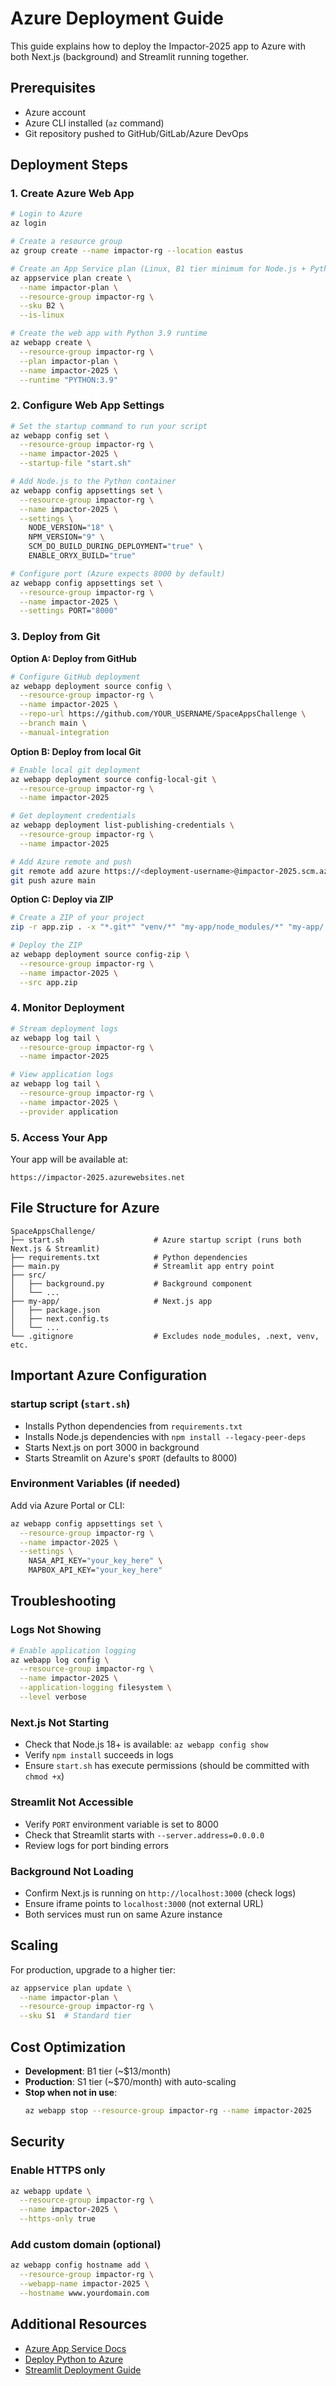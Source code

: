 # Azure Deployment Guide

This guide explains how to deploy the Impactor-2025 app to Azure with both Next.js (background) and Streamlit running together.

## Prerequisites

- Azure account
- Azure CLI installed (`az` command)
- Git repository pushed to GitHub/GitLab/Azure DevOps

## Deployment Steps

### 1. Create Azure Web App

```bash
# Login to Azure
az login

# Create a resource group
az group create --name impactor-rg --location eastus

# Create an App Service plan (Linux, B1 tier minimum for Node.js + Python)
az appservice plan create \
  --name impactor-plan \
  --resource-group impactor-rg \
  --sku B2 \
  --is-linux

# Create the web app with Python 3.9 runtime
az webapp create \
  --resource-group impactor-rg \
  --plan impactor-plan \
  --name impactor-2025 \
  --runtime "PYTHON:3.9"
```

### 2. Configure Web App Settings

```bash
# Set the startup command to run your script
az webapp config set \
  --resource-group impactor-rg \
  --name impactor-2025 \
  --startup-file "start.sh"

# Add Node.js to the Python container
az webapp config appsettings set \
  --resource-group impactor-rg \
  --name impactor-2025 \
  --settings \
    NODE_VERSION="18" \
    NPM_VERSION="9" \
    SCM_DO_BUILD_DURING_DEPLOYMENT="true" \
    ENABLE_ORYX_BUILD="true"

# Configure port (Azure expects 8000 by default)
az webapp config appsettings set \
  --resource-group impactor-rg \
  --name impactor-2025 \
  --settings PORT="8000"
```

### 3. Deploy from Git

**Option A: Deploy from GitHub**

```bash
# Configure GitHub deployment
az webapp deployment source config \
  --resource-group impactor-rg \
  --name impactor-2025 \
  --repo-url https://github.com/YOUR_USERNAME/SpaceAppsChallenge \
  --branch main \
  --manual-integration
```

**Option B: Deploy from local Git**

```bash
# Enable local git deployment
az webapp deployment source config-local-git \
  --resource-group impactor-rg \
  --name impactor-2025

# Get deployment credentials
az webapp deployment list-publishing-credentials \
  --resource-group impactor-rg \
  --name impactor-2025

# Add Azure remote and push
git remote add azure https://<deployment-username>@impactor-2025.scm.azurewebsites.net/impactor-2025.git
git push azure main
```

**Option C: Deploy via ZIP**

```bash
# Create a ZIP of your project
zip -r app.zip . -x "*.git*" "venv/*" "my-app/node_modules/*" "my-app/.next/*"

# Deploy the ZIP
az webapp deployment source config-zip \
  --resource-group impactor-rg \
  --name impactor-2025 \
  --src app.zip
```

### 4. Monitor Deployment

```bash
# Stream deployment logs
az webapp log tail \
  --resource-group impactor-rg \
  --name impactor-2025

# View application logs
az webapp log tail \
  --resource-group impactor-rg \
  --name impactor-2025 \
  --provider application
```

### 5. Access Your App

Your app will be available at:
```
https://impactor-2025.azurewebsites.net
```

## File Structure for Azure

```
SpaceAppsChallenge/
├── start.sh                    # Azure startup script (runs both Next.js & Streamlit)
├── requirements.txt            # Python dependencies
├── main.py                     # Streamlit app entry point
├── src/
│   ├── background.py           # Background component
│   └── ...
├── my-app/                     # Next.js app
│   ├── package.json
│   ├── next.config.ts
│   └── ...
└── .gitignore                  # Excludes node_modules, .next, venv, etc.
```

## Important Azure Configuration

### startup script (`start.sh`)
- Installs Python dependencies from `requirements.txt`
- Installs Node.js dependencies with `npm install --legacy-peer-deps`
- Starts Next.js on port 3000 in background
- Starts Streamlit on Azure's `$PORT` (defaults to 8000)

### Environment Variables (if needed)
Add via Azure Portal or CLI:

```bash
az webapp config appsettings set \
  --resource-group impactor-rg \
  --name impactor-2025 \
  --settings \
    NASA_API_KEY="your_key_here" \
    MAPBOX_API_KEY="your_key_here"
```

## Troubleshooting

### Logs Not Showing
```bash
# Enable application logging
az webapp log config \
  --resource-group impactor-rg \
  --name impactor-2025 \
  --application-logging filesystem \
  --level verbose
```

### Next.js Not Starting
- Check that Node.js 18+ is available: `az webapp config show`
- Verify `npm install` succeeds in logs
- Ensure `start.sh` has execute permissions (should be committed with `chmod +x`)

### Streamlit Not Accessible
- Verify `PORT` environment variable is set to 8000
- Check that Streamlit starts with `--server.address=0.0.0.0`
- Review logs for port binding errors

### Background Not Loading
- Confirm Next.js is running on `http://localhost:3000` (check logs)
- Ensure iframe points to `localhost:3000` (not external URL)
- Both services must run on same Azure instance

## Scaling

For production, upgrade to a higher tier:

```bash
az appservice plan update \
  --name impactor-plan \
  --resource-group impactor-rg \
  --sku S1  # Standard tier
```

## Cost Optimization

- **Development**: B1 tier (~$13/month)
- **Production**: S1 tier (~$70/month) with auto-scaling
- **Stop when not in use**:
  ```bash
  az webapp stop --resource-group impactor-rg --name impactor-2025
  ```

## Security

### Enable HTTPS only
```bash
az webapp update \
  --resource-group impactor-rg \
  --name impactor-2025 \
  --https-only true
```

### Add custom domain (optional)
```bash
az webapp config hostname add \
  --resource-group impactor-rg \
  --webapp-name impactor-2025 \
  --hostname www.yourdomain.com
```

## Additional Resources

- [Azure App Service Docs](https://docs.microsoft.com/azure/app-service/)
- [Deploy Python to Azure](https://docs.microsoft.com/azure/app-service/quickstart-python)
- [Streamlit Deployment Guide](https://docs.streamlit.io/streamlit-community-cloud/get-started/deploy-an-app)
